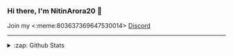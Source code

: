 ### Hi there, I'm NitinArora20 👋

Join my <:meme:803637369647530014> [Discord](https://discord.gg/XZeZS4q35h)

---


<details>
  <summary>:zap: Github Stats</summary>

![Stats](https://github-readme-stats.vercel.app/api?username=
NitinArora20&&show_icons=true&title_color=ffd700&icon_color=bb2acf&text_color=FFFFFF&bg_color=151515)
